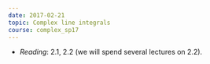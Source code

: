 ```yaml
---
date: 2017-02-21
topic: Complex line integrals
course: complex_sp17
---
```


- *Reading*: 2.1, 2.2 (we will spend several lectures on 2.2).

